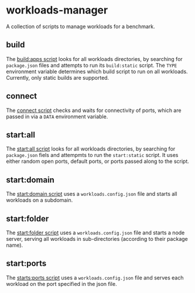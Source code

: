 # workloads-manager

A collection of scripts to manage workloads for a benchmark.

## build

The [build:apps script](./scripts/build.js) looks for all workloads directories, by searching for `package.json` files and attempts to run its `build:static` script.
The `TYPE` environment variable determines which build script to run on all workloads. Currently, only static builds are supported.

## connect

The [connect script](./scripts/connect.js) checks and waits for connectivity of ports, which are passed in via a `DATA` environment variable.

## start:all

The [start:all script](./scripts/start.all.js) looks for all workloads directories, by searching for `package.json` fiels and attempmts to run the `start:static` script.
It uses either random open ports, default ports, or ports passed along to the script.

## start:domain

The [start:domain script](./scripts/start.domain.js) uses a `workloads.config.json` file and starts all workloads on a subdomain.

## start:folder

The [start:folder script](./scripts/start.folder.js) uses a `workloads.config.json` file and starts a node server, serving all workloads in sub-directories (according to their package name).

## start:ports

The [starts:ports script](./scripts/start.ports.js) uses a `workloads.config.json` file and serves each workload on the port specified in the json file.
